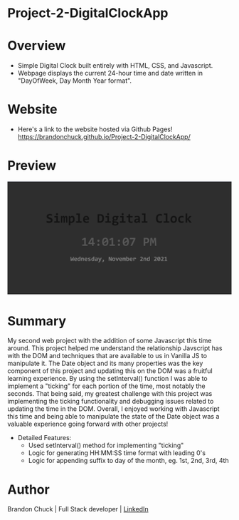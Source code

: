 # Project-2-DigitalClockApp

# Overview
- Simple Digital Clock built entirely with HTML, CSS, and Javascript.
- Webpage displays the current 24-hour time and date written in "DayOfWeek, Day Month Year format".

# Website
- Here's a link to the website hosted via Github Pages! https://brandonchuck.github.io/Project-2-DigitalClockApp/

# Preview

![Website Preview](digital-clock-site.png)

# Summary
My second web project with the addition of some Javascript this time around. This project helped me understand the relationship Javscript has with the DOM and techniques that are available to us in Vanilla JS to manipulate it. The Date object and its many properties was the key component of this project and updating this on the DOM was a fruitful learning experience. By using the setInterval() function I was able to implement a "ticking" for each portion of the time, most notably the seconds. That being said, my greatest challenge with this project was implementing the ticking functionality and debugging issues related to updating the time in the DOM. Overall, I enjoyed working with Javascript this time and being able to manipulate the state of the Date object was a valuable experience going forward with other projects!

- Detailed Features:
  - Used setInterval() method for implementing "ticking"
  - Logic for generating HH:MM:SS time format with leading 0's
  - Logic for appending suffix to day of the month, eg. 1st, 2nd, 3rd, 4th

# Author
Brandon Chuck | Full Stack developer | [LinkedIn](https://www.linkedin.com/in/brandonchuck/)
